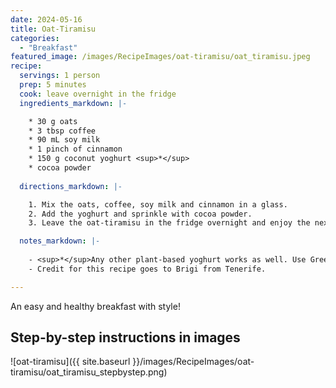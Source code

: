 ```yaml
---
date: 2024-05-16
title: Oat-Tiramisu
categories:
  - "Breakfast"
featured_image: /images/RecipeImages/oat-tiramisu/oat_tiramisu.jpeg
recipe:
  servings: 1 person
  prep: 5 minutes
  cook: leave overnight in the fridge
  ingredients_markdown: |-

    * 30 g oats
    * 3 tbsp coffee
    * 90 mL soy milk
    * 1 pinch of cinnamon
    * 150 g coconut yoghurt <sup>*</sup>
    * cocoa powder
  
  directions_markdown: |-

    1. Mix the oats, coffee, soy milk and cinnamon in a glass.
    2. Add the yoghurt and sprinkle with cocoa powder.
    3. Leave the oat-tiramisu in the fridge overnight and enjoy the next morning.

  notes_markdown: |-
    
    - <sup>*</sup>Any other plant-based yoghurt works as well. Use Greek yoghurt for a vegetarian option.
    - Credit for this recipe goes to Brigi from Tenerife.

---
```


An easy and healthy breakfast with style!

<h2>Step-by-step instructions in images</h2>

![oat-tiramisu]({{ site.baseurl }}/images/RecipeImages/oat-tiramisu/oat_tiramisu_stepbystep.png)